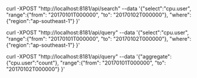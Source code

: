

curl -XPOST "http://localhost:8181/api/search" --data '{"select":"cpu.user", "range":{"from": "20170101T000000", "to": "20170102T000000"}, "where":{"region":"ap-southeast-1"} }'


curl -XPOST "http://localhost:8181/api/query" --data '{"select":"cpu.user", "range":{"from": "20170101T000000", "to": "20170102T000000"}, "where":{"region":"ap-southeast-1"} }'

curl -XPOST "http://localhost:8181/api/query" --data '{"aggregate":{"cpu.user":"count"}, "range":{"from": "20170101T000000", "to": "20170102T000000"} }'